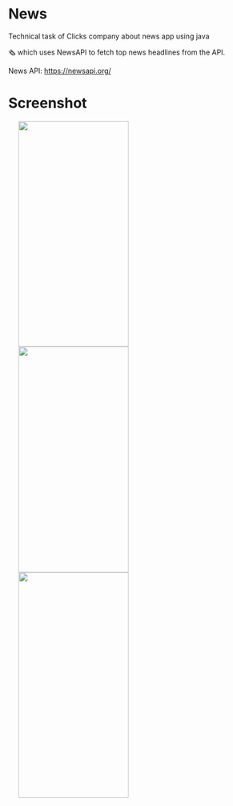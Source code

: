 # News
Technical task of Clicks company about news app using java

🗞️ which uses NewsAPI to fetch top news headlines from the API.

News API: https://newsapi.org/

# Screenshot
<img src="https://user-images.githubusercontent.com/62261376/134183489-4192c6fe-e46b-4bbb-8d0f-5f8deee17a49.jpg" width="220" height="450" hspace=20/><img src="https://user-images.githubusercontent.com/62261376/134183632-3764601c-e885-43dc-981c-92858174d001.jpg" width="220" height="450" hspace=20/><img src="https://user-images.githubusercontent.com/62261376/134183753-02cd3504-4ded-42df-ad17-cbf65edc9d8c.jpg" width="220" height="450" hspace=20/>
